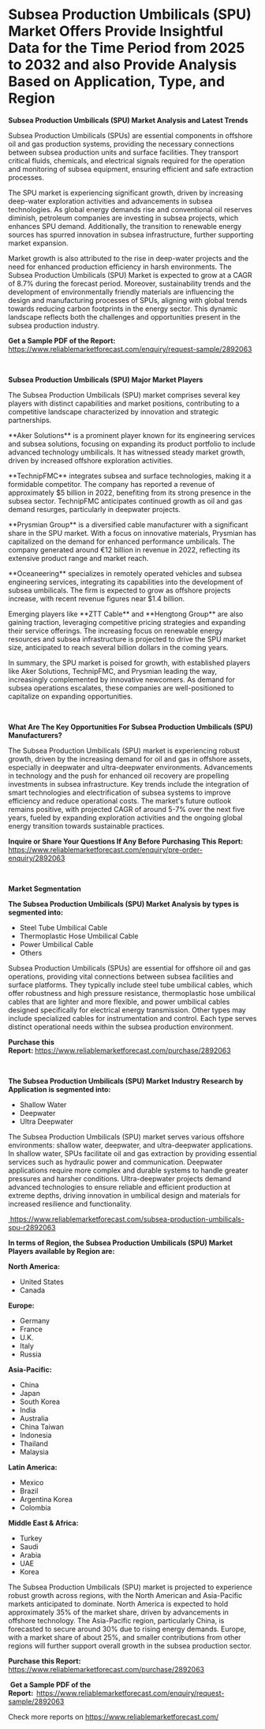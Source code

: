 <p><h1>Subsea Production Umbilicals (SPU) Market Offers Provide Insightful Data for the Time Period from 2025 to 2032 and also Provide Analysis Based on Application, Type, and Region</h1></p><p><strong>Subsea Production Umbilicals (SPU) Market Analysis and Latest Trends</strong></p>
<p><p>Subsea Production Umbilicals (SPUs) are essential components in offshore oil and gas production systems, providing the necessary connections between subsea production units and surface facilities. They transport critical fluids, chemicals, and electrical signals required for the operation and monitoring of subsea equipment, ensuring efficient and safe extraction processes.</p><p>The SPU market is experiencing significant growth, driven by increasing deep-water exploration activities and advancements in subsea technologies. As global energy demands rise and conventional oil reserves diminish, petroleum companies are investing in subsea projects, which enhances SPU demand. Additionally, the transition to renewable energy sources has spurred innovation in subsea infrastructure, further supporting market expansion.</p><p>Market growth is also attributed to the rise in deep-water projects and the need for enhanced production efficiency in harsh environments. The Subsea Production Umbilicals (SPU) Market is expected to grow at a CAGR of 8.7% during the forecast period. Moreover, sustainability trends and the development of environmentally friendly materials are influencing the design and manufacturing processes of SPUs, aligning with global trends towards reducing carbon footprints in the energy sector. This dynamic landscape reflects both the challenges and opportunities present in the subsea production industry.</p></p>
<p><strong>Get a Sample PDF of the Report:&nbsp;</strong> <a href="https://www.reliablemarketforecast.com/enquiry/request-sample/2892063?utm_campaign=2761&utm_medium=2&utm_source=Github&utm_content=ia&utm_term=15032025&utm_id=subsea-production-umbilicals-spu">https://www.reliablemarketforecast.com/enquiry/request-sample/2892063</a></p>
<p>&nbsp;</p>
<p><strong>Subsea Production Umbilicals (SPU) Major Market Players</strong></p>
<p><p>The Subsea Production Umbilicals (SPU) market comprises several key players with distinct capabilities and market positions, contributing to a competitive landscape characterized by innovation and strategic partnerships.</p><p>**Aker Solutions** is a prominent player known for its engineering services and subsea solutions, focusing on expanding its product portfolio to include advanced technology umbilicals. It has witnessed steady market growth, driven by increased offshore exploration activities.</p><p>**TechnipFMC** integrates subsea and surface technologies, making it a formidable competitor. The company has reported a revenue of approximately $5 billion in 2022, benefiting from its strong presence in the subsea sector. TechnipFMC anticipates continued growth as oil and gas demand resurges, particularly in deepwater projects.</p><p>**Prysmian Group** is a diversified cable manufacturer with a significant share in the SPU market. With a focus on innovative materials, Prysmian has capitalized on the demand for enhanced performance umbilicals. The company generated around €12 billion in revenue in 2022, reflecting its extensive product range and market reach.</p><p>**Oceaneering** specializes in remotely operated vehicles and subsea engineering services, integrating its capabilities into the development of subsea umbilicals. The firm is expected to grow as offshore projects increase, with recent revenue figures near $1.4 billion.</p><p>Emerging players like **ZTT Cable** and **Hengtong Group** are also gaining traction, leveraging competitive pricing strategies and expanding their service offerings. The increasing focus on renewable energy resources and subsea infrastructure is projected to drive the SPU market size, anticipated to reach several billion dollars in the coming years.</p><p>In summary, the SPU market is poised for growth, with established players like Aker Solutions, TechnipFMC, and Prysmian leading the way, increasingly complemented by innovative newcomers. As demand for subsea operations escalates, these companies are well-positioned to capitalize on expanding opportunities.</p></p>
<p>&nbsp;</p>
<p><strong>What Are The Key Opportunities For Subsea Production Umbilicals (SPU) Manufacturers?</strong></p>
<p><p>The Subsea Production Umbilicals (SPU) market is experiencing robust growth, driven by the increasing demand for oil and gas in offshore assets, especially in deepwater and ultra-deepwater environments. Advancements in technology and the push for enhanced oil recovery are propelling investments in subsea infrastructure. Key trends include the integration of smart technologies and electrification of subsea systems to improve efficiency and reduce operational costs. The market's future outlook remains positive, with projected CAGR of around 5-7% over the next five years, fueled by expanding exploration activities and the ongoing global energy transition towards sustainable practices.</p></p>
<p><strong>Inquire or Share Your Questions If Any Before Purchasing This Report:</strong> <a href="https://www.reliablemarketforecast.com/enquiry/pre-order-enquiry/2892063?utm_campaign=2761&utm_medium=2&utm_source=Github&utm_content=ia&utm_term=15032025&utm_id=subsea-production-umbilicals-spu">https://www.reliablemarketforecast.com/enquiry/pre-order-enquiry/2892063</a></p>
<p>&nbsp;</p>
<p><strong>Market Segmentation</strong></p>
<p><strong>The Subsea Production Umbilicals (SPU) Market Analysis by types is segmented into:</strong></p>
<p><ul><li>Steel Tube Umbilical Cable</li><li>Thermoplastic Hose Umbilical Cable</li><li>Power Umbilical Cable</li><li>Others</li></ul></p>
<p><p>Subsea Production Umbilicals (SPUs) are essential for offshore oil and gas operations, providing vital connections between subsea facilities and surface platforms. They typically include steel tube umbilical cables, which offer robustness and high pressure resistance, thermoplastic hose umbilical cables that are lighter and more flexible, and power umbilical cables designed specifically for electrical energy transmission. Other types may include specialized cables for instrumentation and control. Each type serves distinct operational needs within the subsea production environment.</p></p>
<p><strong>Purchase this Report:&nbsp;</strong><a href="https://www.reliablemarketforecast.com/purchase/2892063?utm_campaign=2761&utm_medium=2&utm_source=Github&utm_content=ia&utm_term=15032025&utm_id=subsea-production-umbilicals-spu">https://www.reliablemarketforecast.com/purchase/2892063</a></p>
<p>&nbsp;</p>
<p><strong>The Subsea Production Umbilicals (SPU) Market Industry Research by Application is segmented into:</strong></p>
<p><ul><li>Shallow Water</li><li>Deepwater</li><li>Ultra Deepwater</li></ul></p>
<p><p>The Subsea Production Umbilicals (SPU) market serves various offshore environments: shallow water, deepwater, and ultra-deepwater applications. In shallow water, SPUs facilitate oil and gas extraction by providing essential services such as hydraulic power and communication. Deepwater applications require more complex and durable systems to handle greater pressures and harsher conditions. Ultra-deepwater projects demand advanced technologies to ensure reliable and efficient production at extreme depths, driving innovation in umbilical design and materials for increased resilience and functionality.</p></p>
<p><a href="https://www.reliablemarketforecast.com/subsea-production-umbilicals-spu-r2892063?utm_campaign=2761&utm_medium=2&utm_source=Github&utm_content=ia&utm_term=15032025&utm_id=subsea-production-umbilicals-spu">&nbsp;https://www.reliablemarketforecast.com/subsea-production-umbilicals-spu-r2892063</a></p>
<p><strong>In terms of Region, the Subsea Production Umbilicals (SPU) Market Players available by Region are:</strong></p>
<p>
    <p> <strong> North America: </strong>
        <ul>
            <li>United States</li>
            <li>Canada</li>
        </ul>
        </p> 
    <p> <strong> Europe: </strong>
        <ul>
            <li>Germany</li>
            <li>France</li>
            <li>U.K.</li>
            <li>Italy</li>
            <li>Russia</li>
        </ul>
        </p> 
    <p> <strong> Asia-Pacific: </strong>
        <ul>
            <li>China</li>
            <li>Japan</li>
            <li>South Korea</li>
            <li>India</li>
            <li>Australia</li>
            <li>China Taiwan</li>
            <li>Indonesia</li>
            <li>Thailand</li>
            <li>Malaysia</li>
        </ul>
        </p> 
    <p> <strong> Latin America: </strong>
        <ul>
            <li>Mexico</li>
            <li>Brazil</li>
            <li>Argentina Korea</li>
            <li>Colombia</li>
        </ul>
        </p> 
    <p> <strong> Middle East & Africa: </strong>
        <ul>
            <li>Turkey</li>
            <li>Saudi</li>
            <li>Arabia</li>
            <li>UAE</li>
            <li>Korea</li>
        </ul>
    </p>
    </p>
<p><p>The Subsea Production Umbilicals (SPU) market is projected to experience robust growth across regions, with the North American and Asia-Pacific markets anticipated to dominate. North America is expected to hold approximately 35% of the market share, driven by advancements in offshore technology. The Asia-Pacific region, particularly China, is forecasted to secure around 30% due to rising energy demands. Europe, with a market share of about 25%, and smaller contributions from other regions will further support overall growth in the subsea production sector.</p></p>
<p><strong>Purchase this Report: </strong><a href="https://www.reliablemarketforecast.com/purchase/2892063?utm_campaign=2761&utm_medium=2&utm_source=Github&utm_content=ia&utm_term=15032025&utm_id=subsea-production-umbilicals-spu">https://www.reliablemarketforecast.com/purchase/2892063</a></p>
<p>&nbsp;<strong>Get a Sample PDF of the Report:&nbsp;&nbsp;</strong><a href="https://www.reliablemarketforecast.com/enquiry/request-sample/2892063?utm_campaign=2761&utm_medium=2&utm_source=Github&utm_content=ia&utm_term=15032025&utm_id=subsea-production-umbilicals-spu">https://www.reliablemarketforecast.com/enquiry/request-sample/2892063</a></p>
<p><strong></strong></p>
<p>Check more reports on <a href="https://www.reliablemarketforecast.com/?utm_campaign=2761&utm_medium=2&utm_source=Github&utm_content=ia&utm_term=15032025&utm_id=subsea-production-umbilicals-spu">https://www.reliablemarketforecast.com/</a></p>